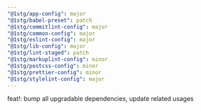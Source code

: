 ```yaml
---
"@1stg/app-config": major
"@1stg/babel-preset": patch
"@1stg/commitlint-config": major
"@1stg/common-config": major
"@1stg/eslint-config": major
"@1stg/lib-config": major
"@1stg/lint-staged": patch
"@1stg/markuplint-config": minor
"@1stg/postcss-config": minor
"@1stg/prettier-config": minor
"@1stg/stylelint-config": major
---
```


feat!: bump all upgradable dependencies, update related usages
